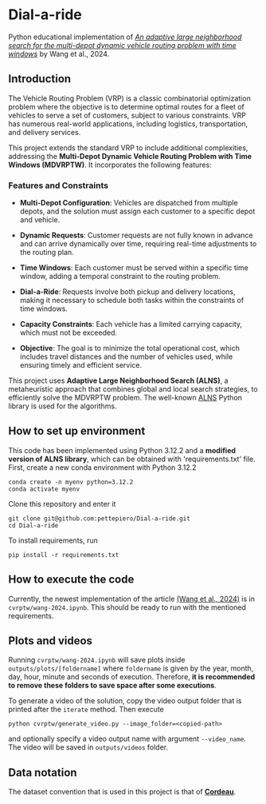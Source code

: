 # Dial-a-ride


Python educational implementation of [*An adaptive large neighborhood search for the multi-depot dynamic vehicle routing problem with time windows*](https://www.sciencedirect.com/science/article/abs/pii/S0360835224002432) by Wang et al., 2024. 

## Introduction
The Vehicle Routing Problem (VRP) is a classic combinatorial optimization problem where the objective is to determine optimal routes for a fleet of vehicles to serve a set of customers, subject to various constraints. VRP has numerous real-world applications, including logistics, transportation, and delivery services.

This project extends the standard VRP to include additional complexities, addressing the **Multi-Depot Dynamic Vehicle Routing Problem with Time Windows (MDVRPTW)**. It incorporates the following features:

### Features and Constraints
- **Multi-Depot Configuration**: Vehicles are dispatched from multiple depots, and the solution must assign each customer to a specific depot and vehicle.

- **Dynamic Requests**: Customer requests are not fully known in advance and can arrive dynamically over time, requiring real-time adjustments to the routing plan.

- **Time Windows**: Each customer must be served within a specific time window, adding a temporal constraint to the routing problem.

- **Dial-a-Ride**: Requests involve both pickup and delivery locations, making it necessary to schedule both tasks within the constraints of time windows.

- **Capacity Constraints**: Each vehicle has a limited carrying capacity, which must not be exceeded.

- **Objective**: The goal is to minimize the total operational cost, which includes travel distances and the number of vehicles used, while ensuring timely and efficient service.


This project uses **Adaptive Large Neighborhood Search (ALNS)**, a metaheuristic approach that combines global and local search strategies, to efficiently solve the MDVRPTW problem. The well-known [ALNS](https://alns.readthedocs.io/en/latest/) Python library is used for the algorithms.

## How to set up environment
This code has been implemented using Python 3.12.2 and a **modified version of ALNS library**, which can be obtained with 'requirements.txt' file. First, create a new conda environment with Python 3.12.2
```
conda create -n myenv python=3.12.2
conda activate myenv
``` 

Clone this repository and enter it
```
git clone git@github.com:pettepiero/Dial-a-ride.git
cd Dial-a-ride
```

To install requirements, run 
```
pip install -r requirements.txt
```

## How to execute the code
Currently, the newest implementation of the article [(Wang et al., 2024)](https://www.sciencedirect.com/science/article/abs/pii/S0360835224002432) is in `cvrptw/wang-2024.ipynb`. This should be ready to run with the mentioned requirements.

## Plots and videos
Running `cvrptw/wang-2024.ipynb` will save plots inside `outputs/plots/[foldername]` where `foldername` is given by the year, month, day, hour, minute and seconds of execution. Therefore, **it is recommended to remove these folders to save space after some executions**.

To generate a video of the solution, copy the video output folder that is printed after the `iterate` method. Then execute 

```
python cvrptw/generate_video.py --image_folder=<copied-path> 
```
and optionally specify a video output name with argument `--video_name`. The video will be saved in `outputs/videos` folder.

## Data notation
The dataset convention that is used in this project is that of [**Cordeau**](https://www.bernabe.dorronsoro.es/vrp/index.html?/Problem_Instances/CVRPTWInstances.html).